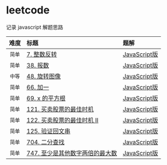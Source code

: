 # leetcode

记录 javascript 解题思路  

| 难度 | 标题 | 题解 |
| :---: | :--- | :--- |
| `简单` | [7. 整数反转](https://leetcode-cn.com/problems/reverse-integer?_blank) | [JavaScript版](./easy/7.reverse-integer.js?_blank)
| `简单` | [38. 报数](https://leetcode-cn.com/problems/count-and-say?_blank) | [JavaScript版](./easy/38.count-and-say.js?_blank)
| `中等` | [48. 旋转图像](https://leetcode-cn.com/problems/rotate-image?_blank) | [JavaScript版](./medium/48.rotate-image.js?_blank)
| `简单` | [66. 加一](https://leetcode-cn.com/problems/plus-one?_blank) | [JavaScript版](./easy/66.plus-one.js?_blank)
| `简单` | [69. x 的平方根](https://leetcode-cn.com/problems/sqrtx?_blank) | [JavaScript版](./easy/69.sqrtx.js?_blank)
| `简单` | [121. 买卖股票的最佳时机](https://leetcode-cn.com/problems/best-time-to-buy-and-sell-stock?_blank) | [JavaScript版](./easy/121.best-time-to-buy-and-sell-stock.js?_blank)
| `简单` | [122. 买卖股票的最佳时机 II](https://leetcode-cn.com/problems/best-time-to-buy-and-sell-stock-ii?_blank) | [JavaScript版](./easy/122.best-time-to-buy-and-sell-stock-ii.js?_blank)
| `简单` | [125. 验证回文串](https://leetcode-cn.com/problems/valid-palindrome?_blank) | [JavaScript版](./easy/125.valid-palindrome.js?_blank)
| `简单` | [704. 二分查找](https://leetcode-cn.com/problems/binary-search?_blank) | [JavaScript版](./easy/704.binary-search.js?_blank)
| `简单` | [747. 至少是其他数字两倍的最大数](https://leetcode-cn.com/problems/largest-number-at-least-twice-of-others?_blank) | [JavaScript版](./easy/747.largest-number-at-least-twice-of-others.js?_blank)
